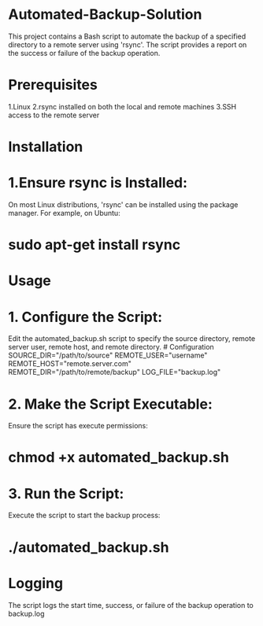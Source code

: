 # Automated-Backup-Solution
This project contains a Bash script to automate the backup of a specified directory to a remote server using 'rsync'. The script provides a report on the success or failure of the backup operation.

# Prerequisites
  1.Linux
  2.rsync installed on both the local and remote machines
  3.SSH access to the remote server

# Installation
 # 1.Ensure rsync is Installed:
   On most Linux distributions, 'rsync' can be installed using the package manager. For example, on Ubuntu:
   # sudo apt-get install rsync

# Usage
 # 1. Configure the Script:
   Edit the automated_backup.sh script to specify the source directory, remote server user, remote host, and remote directory.
    # Configuration
    SOURCE_DIR="/path/to/source"
    REMOTE_USER="username"
    REMOTE_HOST="remote.server.com"
    REMOTE_DIR="/path/to/remote/backup"
    LOG_FILE="backup.log"

 # 2. Make the Script Executable:
   Ensure the script has execute permissions:
   #  chmod +x automated_backup.sh

# 3. Run the Script:
  Execute the script to start the backup process:
   # ./automated_backup.sh

# Logging
  The script logs the start time, success, or failure of the backup operation to backup.log





 
